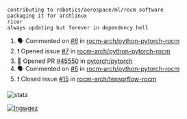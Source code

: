 ```
contributing to robotics/aerospace/ml/rocm software
packaging it for archlinux
ricer
always updating but forever in dependency hell
```

<!--START_SECTION:activity-->
1. 🗣 Commented on [#6](https://github.com/rocm-arch/python-pytorch-rocm/issues/6) in [rocm-arch/python-pytorch-rocm](https://github.com/rocm-arch/python-pytorch-rocm)
2. ❗️ Opened issue [#7](https://github.com/rocm-arch/python-pytorch-rocm/issues/7) in [rocm-arch/python-pytorch-rocm](https://github.com/rocm-arch/python-pytorch-rocm)
3. 💪 Opened PR [#45550](https://github.com/pytorch/pytorch/pull/45550) in [pytorch/pytorch](https://github.com/pytorch/pytorch)
4. 🗣 Commented on [#6](https://github.com/rocm-arch/python-pytorch-rocm/issues/6) in [rocm-arch/python-pytorch-rocm](https://github.com/rocm-arch/python-pytorch-rocm)
5. ❗️ Closed issue [#15](https://github.com/rocm-arch/tensorflow-rocm/issues/15) in [rocm-arch/tensorflow-rocm](https://github.com/rocm-arch/tensorflow-rocm)
<!--END_SECTION:activity-->


![statz](https://github-readme-stats.vercel.app/api?username=acxz&include_all_commits=true&show_icons=true)

[![lngwgez](https://github-readme-stats.vercel.app/api/top-langs/?username=acxz&layout=compact)](https://github.com/acxz/github-readme-stats)


<!--
**acxz/acxz** is a ✨ _special_ ✨ repository because its `README.md` (this file) appears on your GitHub profile.

Here are some ideas to get you started:

- 🔭 I’m currently working on ...
- 🌱 I’m currently learning ...
- 👯 I’m looking to collaborate on ...
- 🤔 I’m looking for help with ...
- 💬 Ask me about ...
- 📫 How to reach me: ...
- 😄 Pronouns: ...
- ⚡ Fun fact: ...
-->
